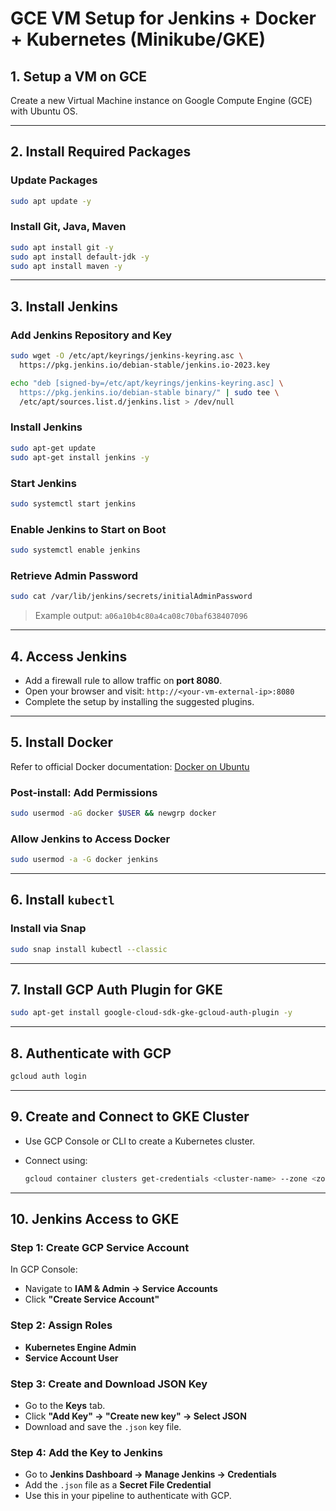 
# GCE VM Setup for Jenkins + Docker + Kubernetes (Minikube/GKE)

## 1. Setup a VM on GCE

Create a new Virtual Machine instance on Google Compute Engine (GCE) with Ubuntu OS.

---

## 2. Install Required Packages

### Update Packages

```bash
sudo apt update -y
```

### Install Git, Java, Maven

```bash
sudo apt install git -y
sudo apt install default-jdk -y
sudo apt install maven -y
```

---

## 3. Install Jenkins

### Add Jenkins Repository and Key

```bash
sudo wget -O /etc/apt/keyrings/jenkins-keyring.asc \
  https://pkg.jenkins.io/debian-stable/jenkins.io-2023.key

echo "deb [signed-by=/etc/apt/keyrings/jenkins-keyring.asc] \
  https://pkg.jenkins.io/debian-stable binary/" | sudo tee \
  /etc/apt/sources.list.d/jenkins.list > /dev/null
```

### Install Jenkins

```bash
sudo apt-get update
sudo apt-get install jenkins -y
```

### Start Jenkins

```bash
sudo systemctl start jenkins
```

### Enable Jenkins to Start on Boot

```bash
sudo systemctl enable jenkins
```

### Retrieve Admin Password

```bash
sudo cat /var/lib/jenkins/secrets/initialAdminPassword
```

> Example output: `a06a10b4c80a4ca08c70baf638407096`

---

## 4. Access Jenkins

* Add a firewall rule to allow traffic on **port 8080**.
* Open your browser and visit:
  `http://<your-vm-external-ip>:8080`
* Complete the setup by installing the suggested plugins.

---

## 5. Install Docker

Refer to official Docker documentation:
[Docker on Ubuntu](https://docs.docker.com/engine/install/ubuntu/)

### Post-install: Add Permissions

```bash
sudo usermod -aG docker $USER && newgrp docker
```

### Allow Jenkins to Access Docker

```bash
sudo usermod -a -G docker jenkins
```

---

## 6. Install `kubectl`

### Install via Snap

```bash
sudo snap install kubectl --classic
```

---

## 7. Install GCP Auth Plugin for GKE

```bash
sudo apt-get install google-cloud-sdk-gke-gcloud-auth-plugin -y
```

---

## 8. Authenticate with GCP

```bash
gcloud auth login
```

---

## 9. Create and Connect to GKE Cluster

* Use GCP Console or CLI to create a Kubernetes cluster.
* Connect using:

  ```bash
  gcloud container clusters get-credentials <cluster-name> --zone <zone> --project <project-id>
  ```

---

## 10. Jenkins Access to GKE

### Step 1: Create GCP Service Account

In GCP Console:

* Navigate to **IAM & Admin → Service Accounts**
* Click **"Create Service Account"**

### Step 2: Assign Roles

* **Kubernetes Engine Admin**
* **Service Account User**

### Step 3: Create and Download JSON Key

* Go to the **Keys** tab.
* Click **"Add Key" → "Create new key" → Select JSON**
* Download and save the `.json` key file.

### Step 4: Add the Key to Jenkins

* Go to **Jenkins Dashboard → Manage Jenkins → Credentials**
* Add the `.json` file as a **Secret File Credential**
* Use this in your pipeline to authenticate with GCP.


